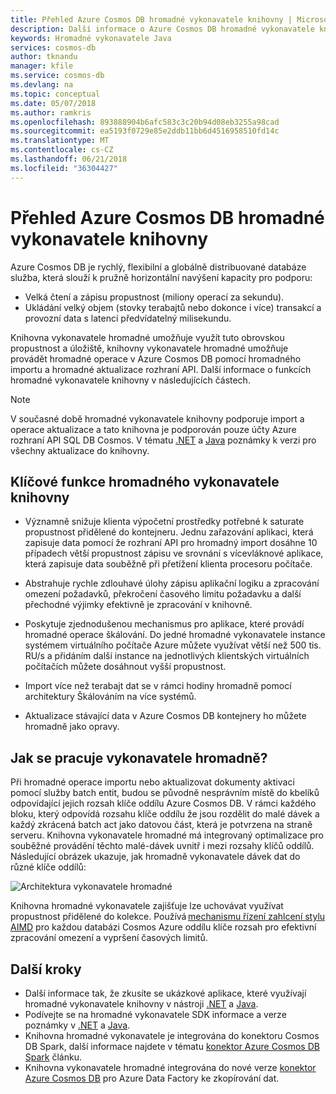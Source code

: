 ```yaml
---
title: Přehled Azure Cosmos DB hromadné vykonavatele knihovny | Microsoft Docs
description: Další informace o Azure Cosmos DB hromadné vykonavatele knihovny výhody používání knihovny a jeho architektura.
keywords: Hromadné vykonavatele Java
services: cosmos-db
author: tknandu
manager: kfile
ms.service: cosmos-db
ms.devlang: na
ms.topic: conceptual
ms.date: 05/07/2018
ms.author: ramkris
ms.openlocfilehash: 893888904b6afc583c3c20b94d08eb3255a98cad
ms.sourcegitcommit: ea5193f0729e85e2ddb11bb6d4516958510fd14c
ms.translationtype: MT
ms.contentlocale: cs-CZ
ms.lasthandoff: 06/21/2018
ms.locfileid: "36304427"
---
```

# <a name="azure-cosmos-db-bulk-executor-library-overview"></a>Přehled Azure Cosmos DB hromadné vykonavatele knihovny
 
Azure Cosmos DB je rychlý, flexibilní a globálně distribuované databáze služba, která slouží k pružně horizontální navýšení kapacity pro podporu: 

* Velká čtení a zápisu propustnost (miliony operací za sekundu).  
* Ukládání velký objem (stovky terabajtů nebo dokonce i více) transakcí a provozní data s latencí předvídatelný milisekundu.  

Knihovna vykonavatele hromadné umožňuje využít tuto obrovskou propustnost a úložiště, knihovny vykonavatele hromadné umožňuje provádět hromadné operace v Azure Cosmos DB pomocí hromadného importu a hromadné aktualizace rozhraní API. Další informace o funkcích hromadné vykonavatele knihovny v následujících částech. 

> [!NOTE] 
> V současné době hromadné vykonavatele knihovny podporuje import a operace aktualizace a tato knihovna je podporován pouze účty Azure rozhraní API SQL DB Cosmos. V tématu [.NET](sql-api-sdk-bulk-executor-dot-net.md) a [Java](sql-api-sdk-bulk-executor-java.md) poznámky k verzi pro všechny aktualizace do knihovny.
 
## <a name="key-features-of-the-bulk-executor-library"></a>Klíčové funkce hromadného vykonavatele knihovny  
 
* Významně snižuje klienta výpočetní prostředky potřebné k saturate propustnost přidělené do kontejneru. Jednu zařazování aplikaci, která zapisuje data pomocí že rozhraní API pro hromadný import dosáhne 10 případech větší propustnost zápisu ve srovnání s vícevláknové aplikace, která zapisuje data souběžně při přetížení klienta procesoru počítače.  

* Abstrahuje rychle zdlouhavé úlohy zápisu aplikační logiku a zpracování omezení požadavků, překročení časového limitu požadavku a další přechodné výjimky efektivně je zpracování v knihovně.  

* Poskytuje zjednodušenou mechanismus pro aplikace, které provádí hromadné operace škálování. Do jedné hromadné vykonavatele instance systémem virtuálního počítače Azure můžete využívat větší než 500 tis. RU/s a přidáním další instance na jednotlivých klientských virtuálních počítačích můžete dosáhnout vyšší propustnost.  
 
* Import více než terabajt dat se v rámci hodiny hromadně pomocí architektury Škálováním na více systémů.  

* Aktualizace stávající data v Azure Cosmos DB kontejnery ho můžete hromadně jako opravy. 
 
## <a name="how-does-the-bulk-executor-operate"></a>Jak se pracuje vykonavatele hromadně? 

Při hromadné operace importu nebo aktualizovat dokumenty aktivaci pomocí služby batch entit, budou se původně nesprávním místě do kbelíků odpovídající jejich rozsah klíče oddílu Azure Cosmos DB. V rámci každého bloku, který odpovídá rozsahu klíče oddílu že jsou rozdělit do malé dávek a každý zkrácená batch act jako datovou část, která je potvrzena na straně serveru. Knihovna vykonavatele hromadné má integrovaný optimalizace pro souběžné provádění těchto malé-dávek uvnitř i mezi rozsahy klíčů oddílů. Následující obrázek ukazuje, jak hromadně vykonavatele dávek dat do různé klíče oddílů:  

![Architektura vykonavatele hromadné](./media/bulk-executor-overview/bulk-executor-architecture.png)

Knihovna hromadné vykonavatele zajišťuje lze uchovávat využívat propustnost přidělené do kolekce. Používá [mechanismu řízení zahlcení stylu AIMD](https://tools.ietf.org/html/rfc5681) pro každou databázi Cosmos Azure oddílu klíče rozsah pro efektivní zpracování omezení a vypršení časových limitů. 

## <a name="next-steps"></a>Další kroky 
  
* Další informace tak, že zkusíte se ukázkové aplikace, které využívají hromadné vykonavatele knihovny v nástroji [.NET](bulk-executor-dot-net.md) a [Java](bulk-executor-java.md).  
* Podívejte se na hromadné vykonavatele SDK informace a verze poznámky v [.NET](sql-api-sdk-bulk-executor-dot-net.md) a [Java](sql-api-sdk-bulk-executor-java.md).
* Knihovna hromadné vykonavatele je integrována do konektoru Cosmos DB Spark, další informace najdete v tématu [konektor Azure Cosmos DB Spark](spark-connector.md) článku.  
* Knihovna vykonavatele hromadné integrována do nové verze [konektor Azure Cosmos DB](https://aka.ms/bulkexecutor-adf-v2) pro Azure Data Factory ke zkopírování dat.
